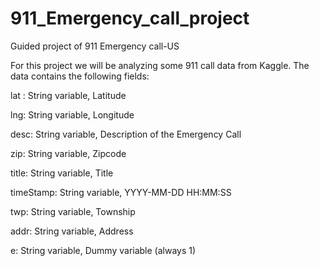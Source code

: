 # 911_Emergency_call_project
Guided project of 911 Emergency call-US

For this project we will be analyzing some 911 call data from Kaggle. The data contains the following fields:

lat : String variable, Latitude

lng: String variable, Longitude

desc: String variable, Description of the Emergency Call

zip: String variable, Zipcode

title: String variable, Title

timeStamp: String variable, YYYY-MM-DD HH:MM:SS

twp: String variable, Township

addr: String variable, Address

e: String variable, Dummy variable (always 1)
